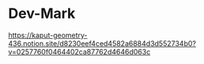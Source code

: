 # Dev-Mark

https://kaput-geometry-436.notion.site/d8230eef4ced4582a6884d3d552734b0?v=0257760f0464402ca87762d4646d063c
